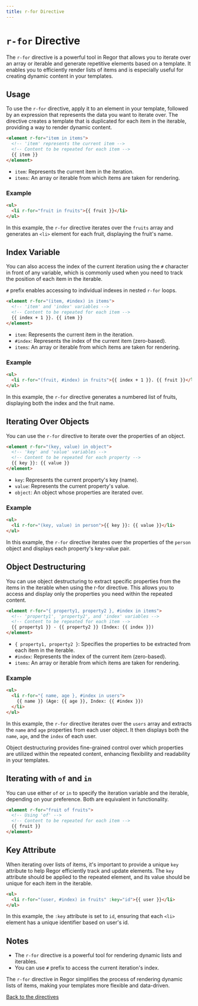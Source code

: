 ```yaml
---
title: r-for Directive
---
```


# `r-for` Directive

The `r-for` directive is a powerful tool in Regor that allows you to iterate over an array or iterable and generate repetitive elements based on a template. It enables you to efficiently render lists of items and is especially useful for creating dynamic content in your templates.

## Usage

To use the `r-for` directive, apply it to an element in your template, followed by an expression that represents the data you want to iterate over. The directive creates a template that is duplicated for each item in the iterable, providing a way to render dynamic content.

```html
<element r-for="item in items">
  <!-- 'item' represents the current item -->
  <!-- Content to be repeated for each item -->
  {{ item }}
</element>
```

- `item`: Represents the current item in the iteration.
- `items`: An array or iterable from which items are taken for rendering.

### Example

```html
<ul>
  <li r-for="fruit in fruits">{{ fruit }}</li>
</ul>
```

In this example, the `r-for` directive iterates over the `fruits` array and generates an `<li>` element for each fruit, displaying the fruit's name.

## Index Variable

You can also access the index of the current iteration using the `#` character in front of any variable, which is commonly used when you need to track the position of each item in the iterable.

`#` prefix enables accessing to individual indexes in nested `r-for` loops.

```html
<element r-for="(item, #index) in items">
  <!-- 'item' and 'index' variables -->
  <!-- Content to be repeated for each item -->
  {{ index + 1 }}. {{ item }}
</element>
```

- `item`: Represents the current item in the iteration.
- `#index`: Represents the index of the current item (zero-based).
- `items`: An array or iterable from which items are taken for rendering.

### Example

```html
<ul>
  <li r-for="(fruit, #index) in fruits">{{ index + 1 }}. {{ fruit }}</li>
</ul>
```

In this example, the `r-for` directive generates a numbered list of fruits, displaying both the index and the fruit name.

## Iterating Over Objects

You can use the `r-for` directive to iterate over the properties of an object.

```html
<element r-for="(key, value) in object">
  <!-- 'key' and 'value' variables -->
  <!-- Content to be repeated for each property -->
  {{ key }}: {{ value }}
</element>
```

- `key`: Represents the current property's key (name).
- `value`: Represents the current property's value.
- `object`: An object whose properties are iterated over.

### Example

```html
<ul>
  <li r-for="(key, value) in person">{{ key }}: {{ value }}</li>
</ul>
```

In this example, the `r-for` directive iterates over the properties of the `person` object and displays each property's key-value pair.

## Object Destructuring

You can use object destructuring to extract specific properties from the items in the iterable when using the r-for directive. This allows you to access and display only the properties you need within the repeated content.

```html
<element r-for="{ property1, property2 }, #index in items">
  <!-- 'property1', 'property2', and 'index' variables -->
  <!-- Content to be repeated for each item -->
  {{ property1 }} - {{ property2 }} (Index: {{ index }})
</element>
```

- `{ property1, property2 }`: Specifies the properties to be extracted from each item in the iterable.
- `#index`: Represents the index of the current item (zero-based).
- `items`: An array or iterable from which items are taken for rendering.

### Example

```html
<ul>
  <li r-for="{ name, age }, #index in users">
    {{ name }} (Age: {{ age }}, Index: {{ #index }})
  </li>
</ul>
```

In this example, the `r-for` directive iterates over the `users` array and extracts the `name` and `age` properties from each user object. It then displays both the `name`, `age`, and the `index` of each user.

Object destructuring provides fine-grained control over which properties are utilized within the repeated content, enhancing flexibility and readability in your templates.

## Iterating with `of` and `in`

You can use either `of` or `in` to specify the iteration variable and the iterable, depending on your preference. Both are equivalent in functionality.

```html
<element r-for="fruit of fruits">
  <!-- Using 'of' -->
  <!-- Content to be repeated for each item -->
  {{ fruit }}
</element>
```

## Key Attribute

When iterating over lists of items, it's important to provide a unique `key` attribute to help Regor efficiently track and update elements. The `key` attribute should be applied to the repeated element, and its value should be unique for each item in the iterable.

```html
<ul>
  <li r-for="(user, #index) in fruits" :key="id">{{ user }}</li>
</ul>
```

In this example, the `:key` attribute is set to `id`, ensuring that each `<li>` element has a unique identifier based on user's id.

## Notes

- The `r-for` directive is a powerful tool for rendering dynamic lists and iterables.
- You can use `#` prefix to access the current iteration's index.

The `r-for` directive in Regor simplifies the process of rendering dynamic lists of items, making your templates more flexible and data-driven.

[Back to the directives](directives.md)
